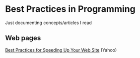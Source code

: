# Best Practices in Programming
Just documenting concepts/articles I read

## Web pages
[Best Practices for Speeding Up Your Web Site](https://developer.yahoo.com/performance/rules.html) (Yahoo)
